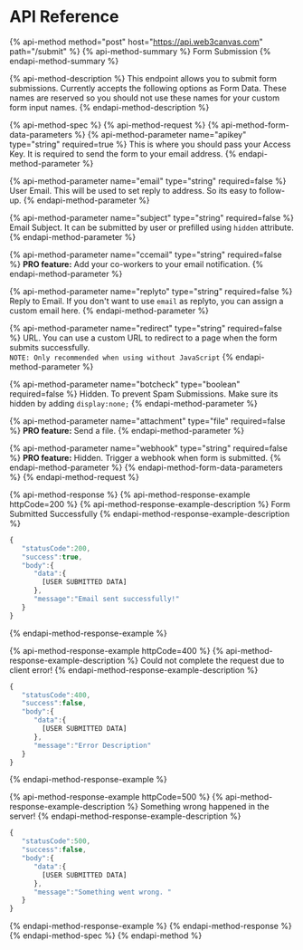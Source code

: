 # API Reference

{% api-method method="post" host="https://api.web3canvas.com" path="/submit" %}
{% api-method-summary %}
Form Submission
{% endapi-method-summary %}

{% api-method-description %}
This endpoint allows you to submit form submissions. Currently accepts the following options as Form Data. These names are reserved so you should not use these names for your custom form input names.
{% endapi-method-description %}

{% api-method-spec %}
{% api-method-request %}
{% api-method-form-data-parameters %}
{% api-method-parameter name="apikey" type="string" required=true %}
This is where you should pass your Access Key. It is required to send the form to your email address.
{% endapi-method-parameter %}

{% api-method-parameter name="email" type="string" required=false %}
User Email. This will be used to set reply to address. So its easy to follow-up.
{% endapi-method-parameter %}

{% api-method-parameter name="subject" type="string" required=false %}
Email Subject. It can be submitted by user or prefilled using `hidden` attribute.
{% endapi-method-parameter %}

{% api-method-parameter name="ccemail" type="string" required=false %}
**PRO feature:** Add your co-workers to your email notification.
{% endapi-method-parameter %}

{% api-method-parameter name="replyto" type="string" required=false %}
Reply to Email. If you don't want to use `email` as replyto, you can assign a custom email here.
{% endapi-method-parameter %}

{% api-method-parameter name="redirect" type="string" required=false %}
URL. You can use a custom URL to redirect to a page when the form submits successfully.  
`NOTE: Only recommended when using without JavaScript`
{% endapi-method-parameter %}

{% api-method-parameter name="botcheck" type="boolean" required=false %}
Hidden. To prevent Spam Submissions. Make sure its hidden by adding `display:none;`
{% endapi-method-parameter %}

{% api-method-parameter name="attachment" type="file" required=false %}
**PRO feature:** Send a file.
{% endapi-method-parameter %}

{% api-method-parameter name="webhook" type="string" required=false %}
**PRO feature:** Hidden. Trigger a webhook when form is submitted.
{% endapi-method-parameter %}
{% endapi-method-form-data-parameters %}
{% endapi-method-request %}

{% api-method-response %}
{% api-method-response-example httpCode=200 %}
{% api-method-response-example-description %}
Form Submitted Successfully
{% endapi-method-response-example-description %}

```javascript
{
   "statusCode":200,
   "success":true,
   "body":{
      "data":{
        [USER SUBMITTED DATA]
      },
      "message":"Email sent successfully!"
   }
}
```
{% endapi-method-response-example %}

{% api-method-response-example httpCode=400 %}
{% api-method-response-example-description %}
Could not complete the request due to client error!
{% endapi-method-response-example-description %}

```javascript
{
   "statusCode":400,
   "success":false,
   "body":{
      "data":{
        [USER SUBMITTED DATA]
      },
      "message":"Error Description"
   }
}
```
{% endapi-method-response-example %}

{% api-method-response-example httpCode=500 %}
{% api-method-response-example-description %}
Something wrong happened in the server!
{% endapi-method-response-example-description %}

```javascript
{
   "statusCode":500,
   "success":false,
   "body":{
      "data":{
        [USER SUBMITTED DATA]
      },
      "message":"Something went wrong. "
   }
}
```
{% endapi-method-response-example %}
{% endapi-method-response %}
{% endapi-method-spec %}
{% endapi-method %}

